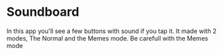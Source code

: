 # Soundboard
In this app you'll see a few buttons with sound if you tap it.
It made with 2 modes, The Normal and the Memes mode.
Be carefull with the Memes mode
